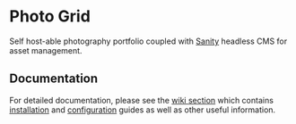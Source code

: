 # Photo Grid

Self host-able photography portfolio coupled with [Sanity](https://www.sanity.io) headless CMS for asset management.

## Documentation

For detailed documentation, please see the [wiki section](https://github.com/kwickramasekara/photo-grid/wiki) which contains [installation](https://github.com/kwickramasekara/photo-grid/wiki/Local-development#installation) and [configuration](https://github.com/kwickramasekara/photo-grid/wiki/Local-development#configuration) guides as well as other useful information.
